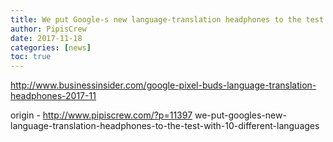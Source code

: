 ```yaml
---
title: We put Google-s new language-translation headphones to the test with 10 different languages
author: PipisCrew
date: 2017-11-18
categories: [news]
toc: true
---
```


http://www.businessinsider.com/google-pixel-buds-language-translation-headphones-2017-11

origin - http://www.pipiscrew.com/?p=11397 we-put-googles-new-language-translation-headphones-to-the-test-with-10-different-languages